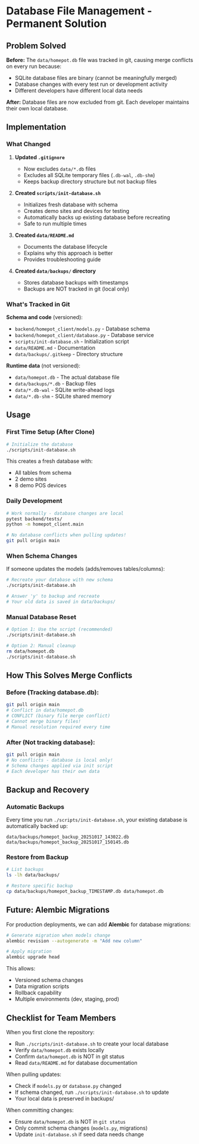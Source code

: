 # Database File Management - Permanent Solution

## Problem Solved

**Before:** The `data/homepot.db` file was tracked in git, causing merge conflicts on every run because:
- SQLite database files are binary (cannot be meaningfully merged)
- Database changes with every test run or development activity
- Different developers have different local data needs

**After:** Database files are now excluded from git. Each developer maintains their own local database.

## Implementation

### What Changed

1. **Updated `.gitignore`**
   - Now excludes `data/*.db` files
   - Excludes all SQLite temporary files (`.db-wal`, `.db-shm`)
   - Keeps backup directory structure but not backup files

2. **Created `scripts/init-database.sh`**
   - Initializes fresh database with schema
   - Creates demo sites and devices for testing
   - Automatically backs up existing database before recreating
   - Safe to run multiple times

3. **Created `data/README.md`**
   - Documents the database lifecycle
   - Explains why this approach is better
   - Provides troubleshooting guide

4. **Created `data/backups/` directory**
   - Stores database backups with timestamps
   - Backups are NOT tracked in git (local only)

### What's Tracked in Git

**Schema and code** (versioned):
- `backend/homepot_client/models.py` - Database schema
- `backend/homepot_client/database.py` - Database service
- `scripts/init-database.sh` - Initialization script
- `data/README.md` - Documentation
- `data/backups/.gitkeep` - Directory structure

**Runtime data** (not versioned):
- `data/homepot.db` - The actual database file
- `data/backups/*.db` - Backup files
- `data/*.db-wal` - SQLite write-ahead logs
- `data/*.db-shm` - SQLite shared memory

## Usage

### First Time Setup (After Clone)

```bash
# Initialize the database
./scripts/init-database.sh
```

This creates a fresh database with:
- All tables from schema
- 2 demo sites
- 8 demo POS devices

### Daily Development

```bash
# Work normally - database changes are local
pytest backend/tests/
python -m homepot_client.main

# No database conflicts when pulling updates!
git pull origin main
```

### When Schema Changes

If someone updates the models (adds/removes tables/columns):

```bash
# Recreate your database with new schema
./scripts/init-database.sh

# Answer 'y' to backup and recreate
# Your old data is saved in data/backups/
```

### Manual Database Reset

```bash
# Option 1: Use the script (recommended)
./scripts/init-database.sh

# Option 2: Manual cleanup
rm data/homepot.db
./scripts/init-database.sh
```

## How This Solves Merge Conflicts

### Before (Tracking database.db):

```bash
git pull origin main
# Conflict in data/homepot.db
# CONFLICT (binary file merge conflict)
# Cannot merge binary files!
# Manual resolution required every time
```

### After (Not tracking database):

```bash
git pull origin main
# No conflicts - database is local only!
# Schema changes applied via init script
# Each developer has their own data
```

## Backup and Recovery

### Automatic Backups

Every time you run `./scripts/init-database.sh`, your existing database is automatically backed up:

```
data/backups/homepot_backup_20251017_143022.db
data/backups/homepot_backup_20251017_150145.db
```

### Restore from Backup

```bash
# List backups
ls -lh data/backups/

# Restore specific backup
cp data/backups/homepot_backup_TIMESTAMP.db data/homepot.db
```

## Future: Alembic Migrations

For production deployments, we can add **Alembic** for database migrations:

```bash
# Generate migration when models change
alembic revision --autogenerate -m "Add new column"

# Apply migration
alembic upgrade head
```

This allows:
- Versioned schema changes
- Data migration scripts
- Rollback capability
- Multiple environments (dev, staging, prod)

## Checklist for Team Members

When you first clone the repository:

- Run `./scripts/init-database.sh` to create your local database
- Verify `data/homepot.db` exists locally
- Confirm `data/homepot.db` is NOT in git status
- Read `data/README.md` for database documentation

When pulling updates:

- Check if `models.py` or `database.py` changed
- If schema changed, run `./scripts/init-database.sh` to update
- Your local data is preserved in backups/

When committing changes:

- Ensure `data/homepot.db` is NOT in `git status`
- Only commit schema changes (`models.py`, migrations)
- Update `init-database.sh` if seed data needs change
  